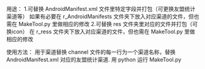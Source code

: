 用途：
1.可替换 AndroidManifest.xml 文件里特定字段并打包（可更换友盟统计渠道等）
	如果有必要在 r_AndroidManifests 文件夹下放入对应渠道的文件，但也需在 MakeTool.py 里做相应的修改
2.可替换 res 文件夹里对应的文件并打包（可换icon）
	在 r_ress 文件夹下放入对应渠道的文件，但也需在 MakeTool.py 里做相应的修改

使用方法：
用于渠道替换 channel 文件的每一行为一个渠道名称，替换 AndroidManifest.xml 对应的友盟统计渠道.
用 python 运行 MakeTool.py
